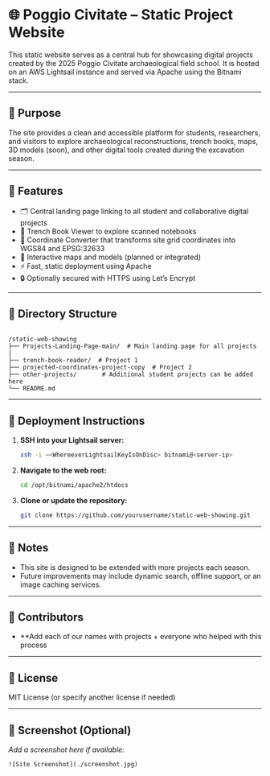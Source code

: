 # 🌐 Poggio Civitate – Static Project Website

This static website serves as a central hub for showcasing digital projects created by the 2025 Poggio Civitate archaeological field school. It is hosted on an AWS Lightsail instance and served via Apache using the Bitnami stack.

---

## 🧱 Purpose

The site provides a clean and accessible platform for students, researchers, and visitors to explore archaeological reconstructions, trench books, maps, 3D models (soon), and other digital tools created during the excavation season.

---

## 🚀 Features

- 🗂️ Central landing page linking to all student and collaborative digital projects  
- 📖 Trench Book Viewer to explore scanned notebooks  
- 🧮 Coordinate Converter that transforms site grid coordinates into WGS84 and EPSG:32633  
- 🧭 Interactive maps and models (planned or integrated)  
- ⚡ Fast, static deployment using Apache  
- 🔒 Optionally secured with HTTPS using Let’s Encrypt  

---

## 📁 Directory Structure

```

/static-web-showing
├── Projects-Landing-Page-main/  # Main landing page for all projects
|
├── trench-book-reader/  # Project 1
├── projected-coordinates-project-copy  # Project 2        
├── other-projects/       # Additional student projects can be added here
└── README.md
```

---

## 🔧 Deployment Instructions

1. **SSH into your Lightsail server:**
   ```bash
   ssh -i ~<WhereeverLightsailKeyIsOnDisc> bitnami@<server-ip>
   ```

2. **Navigate to the web root:**
   ```bash
   cd /opt/bitnami/apache2/htdocs
   ```

3. **Clone or update the repository:**
   ```bash
   git clone https://github.com/yourusername/static-web-showing.git
   ```
---

## 🧠 Notes

- This site is designed to be extended with more projects each season.
- Future improvements may include dynamic search, offline support, or an image caching services.

---

## 👥 Contributors

- **Add each of our names with projects + everyone who helped with this process

---

## 📜 License

MIT License (or specify another license if needed)

---

## 📸 Screenshot (Optional)

_Add a screenshot here if available:_

```html
![Site Screenshot](./screenshot.jpg)
```
